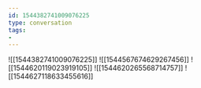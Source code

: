```yaml
---
id: 1544382741009076225
type: conversation
tags:
- 
---
```

![[1544382741009076225]]
![[1544567674629267456]]
![[1544620119023919105]]
![[1544620265568714757]]
![[1544627118633455616]]

